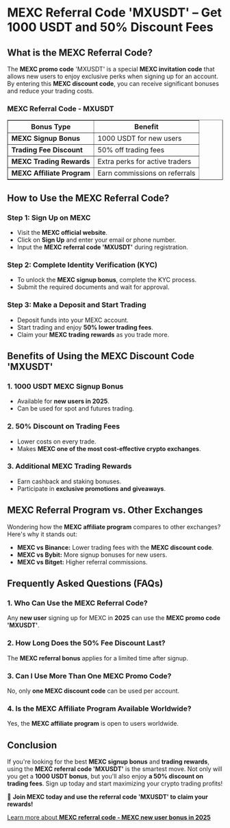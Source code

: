 <h1>MEXC Referral Code 'MXUSDT' – Get 1000 USDT and 50% Discount Fees</h1>
<h2>What is the MEXC Referral Code?</h2>
<p>The <strong>MEXC promo code</strong> 'MXUSDT' is a special <strong>MEXC invitation code</strong> that allows new users to enjoy exclusive perks when signing up for an account. By entering this <strong>MEXC discount code</strong>, you can receive significant bonuses and reduce your trading costs.</p>

<h3>MEXC Referral Code - MXUSDT</h3>
<table border="1">
    <tr>
        <th>Bonus Type</th>
        <th>Benefit</th>
    </tr>
    <tr>
        <td><strong>MEXC Signup Bonus</strong></td>
        <td>1000 USDT for new users</td>
    </tr>
    <tr>
        <td><strong>Trading Fee Discount</strong></td>
        <td>50% off trading fees</td>
    </tr>
    <tr>
        <td><strong>MEXC Trading Rewards</strong></td>
        <td>Extra perks for active traders</td>
    </tr>
    <tr>
        <td><strong>MEXC Affiliate Program</strong></td>
        <td>Earn commissions on referrals</td>
    </tr>
</table>

<h2>How to Use the MEXC Referral Code?</h2>
<h3>Step 1: Sign Up on MEXC</h3>
<ul>
    <li>Visit the <strong>MEXC official website</strong>.</li>
    <li>Click on <strong>Sign Up</strong> and enter your email or phone number.</li>
    <li>Input the <strong>MEXC referral code 'MXUSDT'</strong> during registration.</li>
</ul>

<h3>Step 2: Complete Identity Verification (KYC)</h3>
<ul>
    <li>To unlock the <strong>MEXC signup bonus</strong>, complete the KYC process.</li>
    <li>Submit the required documents and wait for approval.</li>
</ul>

<h3>Step 3: Make a Deposit and Start Trading</h3>
<ul>
    <li>Deposit funds into your MEXC account.</li>
    <li>Start trading and enjoy <strong>50% lower trading fees</strong>.</li>
    <li>Claim your <strong>MEXC trading rewards</strong> as you trade more.</li>
</ul>

<h2>Benefits of Using the MEXC Discount Code 'MXUSDT'</h2>
<h3>1. 1000 USDT MEXC Signup Bonus</h3>
<ul>
    <li>Available for <strong>new users in 2025</strong>.</li>
    <li>Can be used for spot and futures trading.</li>
</ul>

<h3>2. 50% Discount on Trading Fees</h3>
<ul>
    <li>Lower costs on every trade.</li>
    <li>Makes <strong>MEXC one of the most cost-effective crypto exchanges</strong>.</li>
</ul>

<h3>3. Additional MEXC Trading Rewards</h3>
<ul>
    <li>Earn cashback and staking bonuses.</li>
    <li>Participate in <strong>exclusive promotions and giveaways</strong>.</li>
</ul>

<h2>MEXC Referral Program vs. Other Exchanges</h2>
<p>Wondering how the <strong>MEXC affiliate program</strong> compares to other exchanges? Here's why it stands out:</p>
<ul>
    <li><strong>MEXC vs Binance:</strong> Lower trading fees with the <strong>MEXC discount code</strong>.</li>
    <li><strong>MEXC vs Bybit:</strong> More signup bonuses for new users.</li>
    <li><strong>MEXC vs Bitget:</strong> Higher referral commissions.</li>
</ul>

<h2>Frequently Asked Questions (FAQs)</h2>
<h3>1. Who Can Use the MEXC Referral Code?</h3>
<p>Any <strong>new user</strong> signing up for MEXC in <strong>2025</strong> can use the <strong>MEXC promo code 'MXUSDT'</strong>.</p>

<h3>2. How Long Does the 50% Fee Discount Last?</h3>
<p>The <strong>MEXC referral bonus</strong> applies for a limited time after signup.</p>

<h3>3. Can I Use More Than One MEXC Promo Code?</h3>
<p>No, only <strong>one MEXC discount code</strong> can be used per account.</p>

<h3>4. Is the MEXC Affiliate Program Available Worldwide?</h3>
<p>Yes, the <strong>MEXC affiliate program</strong> is open to users worldwide.</p>

<h2>Conclusion</h2>
<p>If you're looking for the best <strong>MEXC signup bonus</strong> and <strong>trading rewards</strong>, using the <strong>MEXC referral code 'MXUSDT'</strong> is the smartest move. Not only will you get a <strong>1000 USDT bonus</strong>, but you'll also enjoy <strong>a 50% discount on trading fees</strong>. Sign up today and start maximizing your crypto trading profits!</p>
<p>🚀 <strong>Join MEXC today and use the referral code 'MXUSDT' to claim your rewards!</strong></p>

<a href="https://github.com/Mexcreferral/mexc-referral-code" class="signup-link" target="_blank">
        Learn more about <strong>MEXC referral code - MEXC new user bonus in 2025</strong>
        <i class="fas fa-user-plus"></i>
    </a>
